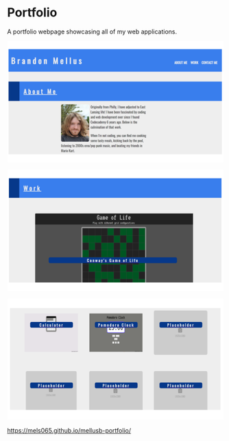 # Portfolio

A portfolio webpage showcasing all of my web applications.

![](assets/images/screenshots/screenshot1.png)

![](assets/images/screenshots/screenshot2.png)

![](assets/images/screenshots/screenshot3.png)

https://mels065.github.io/mellusb-portfolio/